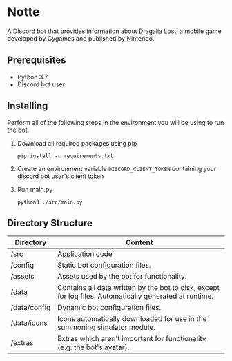 # Notte
A Discord bot that provides information about Dragalia Lost, a mobile game developed by Cygames and published by Nintendo.

## Prerequisites
* Python 3.7
* Discord bot user

## Installing

Perform all of the following steps in the environment you will be using to run the bot.

1. Download all required packages using pip

    ```
    pip install -r requirements.txt
    ```
    
2. Create an environment variable `DISCORD_CLIENT_TOKEN` containing your discord bot user's client token

3. Run main.py
    
    ```
    python3 ./src/main.py
    ```
## Directory Structure

| Directory | Content |
| --- | --- |
| /src | Application code |
| /config | Static bot configuration files. |
| /assets | Assets used by the bot for functionality. |
| /data | Contains all data written by the bot to disk, except for log files. Automatically generated at runtime. |
| /data/config | Dynamic bot configuration files. |
| /data/icons | Icons automatically downloaded for use in the summoning simulator module. |
| /extras | Extras which aren't important for functionality (e.g. the bot's avatar). |